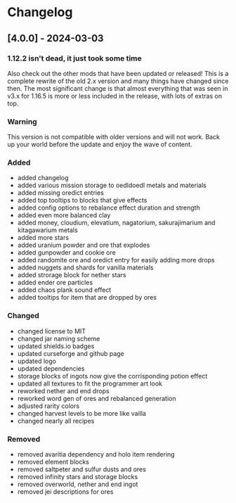 # Changelog

## [4.0.0] - 2024-03-03

### 1.12.2 isn't dead, it just took some time

Also check out the other mods that have been updated or released! This is a complete rewrite of the old 2.x version and many things have changed since then. The most significant change is that almost everything that was seen in v3.x for 1.16.5 is more or less included in the release, with lots of extras on top.

### Warning

This version is not compatible with older versions and will not work. Back up your world before the update and enjoy the wave of content.

### Added

- added changelog
- added various mission storage to oedldoedl metals and materials
- added missing oredict entries
- added top tooltips to blocks that give effects
- added config options to rebalance effect duration and strength
- added even more balanced clay
- added money, cloudium, elevatium, nagatorium, sakurajimarium and kitagawarium metals
- added more stars
- added uranium powder and ore that explodes
- added gunpowder and cookie ore
- added randomite ore and oredict entry for easily adding more drops
- added nuggets and shards for vanilla materials
- added strorage block for nether stars
- added ender ore particles
- added chaos plank sound effect
- added tooltips for item that are dropped by ores

### Changed

- changed license to MIT
- changed jar naming scheme
- updated shields.io badges
- updated curseforge and github page
- updated logo
- updated dependencies
- storage blocks of ingots now give the corrisponding potion effect
- updated all textures to fit the programmer art look
- reworked nether and end drops
- reworked word gen of ores and rebalanced generation
- adjusted rarity colors
- changed harvest levels to be more like vailla
- changed nearly all recipes

### Removed

- removed avaritia dependency and holo item rendering
- removed element blocks
- removed saltpeter and sulfur dusts and ores
- removed infinity stars and storage blocks
- removed overworld, nether and end ingot
- removed jei descriptions for ores
